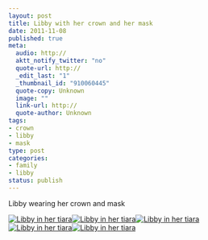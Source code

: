 ```yaml
--- 
layout: post
title: Libby with her crown and her mask
date: 2011-11-08
published: true
meta: 
  audio: http://
  aktt_notify_twitter: "no"
  quote-url: http://
  _edit_last: "1"
  _thumbnail_id: "910060445"
  quote-copy: Unknown
  image: ""
  link-url: http://
  quote-author: Unknown
tags: 
- crown
- libby
- mask
type: post
categories: 
- family
- libby
status: publish
---
```

Libby wearing her crown and mask

[![](http://media.eick.us/2011/11/Libby-with-crown-333x500.jpg "Libby in her tiara")](http://media.eick.us/2011/11/Libby-with-crown.jpg)[![](http://media.eick.us/2011/11/Libby-with-crown-4-333x500.jpg "Libby in her tiara")](http://media.eick.us/2011/11/Libby-with-crown-4.jpg)[![](http://media.eick.us/2011/11/Libby-with-crown-3-333x500.jpg "Libby in her tiara")](http://media.eick.us/2011/11/Libby-with-crown-3.jpg)[![](http://media.eick.us/2011/11/Libby-with-crown-2-333x500.jpg "Libby in her tiara")](http://media.eick.us/2011/11/Libby-with-crown-2.jpg)[![](http://media.eick.us/2011/11/Libby-with-crown-1-333x500.jpg "Libby in her tiara")](http://media.eick.us/2011/11/Libby-with-crown-1.jpg)
